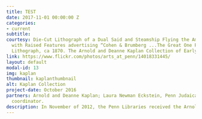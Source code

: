 ```yaml
---
title: TEST
date: 2017-11-01 00:00:00 Z
categories:
- current
subtitle:
courtesy: Die-Cut Lithograph of a Dual Said and Steamship Flying the American Flag,
  with Raised Features advertising “Cohen & Brumberg ...The Great One Price Clothier.”
  Lithograph, ca 1870. The Arnold and Deanne Kaplan Collection of Early American Judaica.
link: https://www.flickr.com/photos/arts_at_penn/14018331445/
layout: default
modal-id: 13
img: kaplan
thumbnail: kaplanthumbnail
alt: Kaplan Collection
project-date: October 2016
partners: Arnold and Deanne Kaplan; Laura Newman Eckstein, Penn Judaica DH project
  coordinator.
description: In November of 2012, the Penn Libraries received the Arnold and Deanne Kaplan Collection of Early American Judaica. This gift of nearly 11,000 items was appraised at $8.5 million. It continues to grow and currently consists of over 13,000 items. It is the most important private collection of its kind, documenting the social and economic development of early Jewish life in the Western Hemisphere. The core of the Kaplan Collection covers the period before mass Jewish migration to the Americas in the late 1880s. Laura Newman Eckstein, our inaugural Judaica DH coordinator, developed a prototype for an interactive mapping tool of the Arnold and Deanne Kaplan Collection of Early American Judaica. Through this interactive mapping tool, we not only will provide the locations at which objects from the collection originate, but we will provide full viewing access. In addition, as part of the "interactive" component, the map will contain ways for users to filter both with temporal space, with type of object, and through merely elastic searching.
---
```

